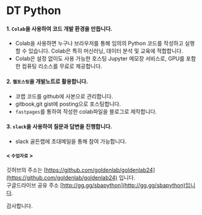 # **DT Python**

#### 1. **`Colab`을 사용하여 코드 개발 환경을 만듭니다.**     
 * Colab을 사용하면 누구나 브라우저를 통해 임의의 Python 코드를 작성하고 실행할 수 있습니다. Colab은 특히 머신러닝, 데이터 분석 및 교육에 적합합니다. 
 * Colab은 설정 없이도 사용 가능한 호스팅 Jupyter 메모장 서비스로, GPU를 포함한 컴퓨팅 리소스를 무료로 제공합니다.   
 
#### 2. **`웹포스팅`을 개발노트로 활용합니다.**  
 *  코랩 코드를 github에 사본으로 관리합니다. 
 * gitbook,git gist에 posting으로 포스팅합니다.  
 * `fastpages`를 통하여 작성한 colab파일을 블로그로 제작합니다.
 
#### 3. **`slack`을 사용하여 질문과 답변을 진행합니다.**  
 *  slack 골든랩에 초대메일을 통해 참여 가능합니다.  

#### < `수업자료` >
깃허브의 주소는 [https://github.com/goldenlab/goldenlab24](https://github.com/goldenlab/goldenlab24) 입니다.   
구글드라이브 공유 주소 [http://gg.gg/sbapython](http://gg.gg/sbapython)입니다.  


감사합니다.
